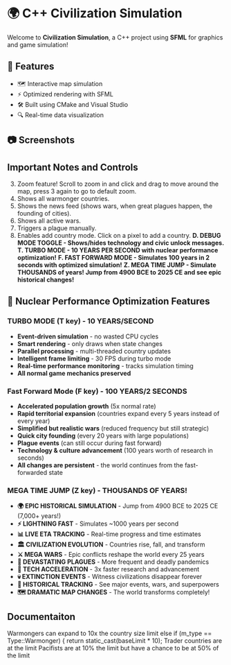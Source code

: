 # 🌍 C++ Civilization Simulation

Welcome to **Civilization Simulation**, a C++ project using **SFML** for graphics and game simulation!

## 🚀 Features

- 🗺️ Interactive map simulation
- ⚡ Optimized rendering with SFML
- 🛠️ Built using CMake and Visual Studio
- 🔍 Real-time data visualization

## 📷 Screenshots

## Important Notes and Controls

3. Zoom feature! Scroll to zoom in and click and drag to move around the map, press 3 again to go to default zoom.
4. Shows all warmonger countries.
5. Shows the news feed (shows wars, when great plagues happen, the founding of cities).
6. Shows all active wars.
8. Triggers a plague manually.
9. Enables add country mode. Click on a pixel to add a country.
**D. DEBUG MODE TOGGLE - Shows/hides technology and civic unlock messages.**
**T. TURBO MODE - 10 YEARS PER SECOND with nuclear performance optimization!**
**F. FAST FORWARD MODE - Simulates 100 years in 2 seconds with optimized simulation!**
**Z. MEGA TIME JUMP - Simulate THOUSANDS of years! Jump from 4900 BCE to 2025 CE and see epic historical changes!**

## 🚀 Nuclear Performance Optimization Features

### TURBO MODE (T key) - 10 YEARS/SECOND
- **Event-driven simulation** - no wasted CPU cycles
- **Smart rendering** - only draws when state changes
- **Parallel processing** - multi-threaded country updates
- **Intelligent frame limiting** - 30 FPS during turbo mode
- **Real-time performance monitoring** - tracks simulation timing
- **All normal game mechanics preserved**

### Fast Forward Mode (F key) - 100 YEARS/2 SECONDS  
- **Accelerated population growth** (5x normal rate)
- **Rapid territorial expansion** (countries expand every 5 years instead of every year)
- **Simplified but realistic wars** (reduced frequency but still strategic)
- **Quick city founding** (every 20 years with large populations)
- **Plague events** (can still occur during fast forward)
- **Technology & culture advancement** (100 years worth of research in seconds)
- **All changes are persistent** - the world continues from the fast-forwarded state

### MEGA TIME JUMP (Z key) - THOUSANDS OF YEARS!
- **🌍 EPIC HISTORICAL SIMULATION** - Jump from 4900 BCE to 2025 CE (7,000+ years!)
- **⚡ LIGHTNING FAST** - Simulates ~1000 years per second
- **📊 LIVE ETA TRACKING** - Real-time progress and time estimates
- **🏛️ CIVILIZATION EVOLUTION** - Countries rise, fall, and transform
- **⚔️ MEGA WARS** - Epic conflicts reshape the world every 25 years
- **🦠 DEVASTATING PLAGUES** - More frequent and deadly pandemics
- **🧠 TECH ACCELERATION** - 3x faster research and advancement
- **💀 EXTINCTION EVENTS** - Witness civilizations disappear forever
- **🌟 HISTORICAL TRACKING** - See major events, wars, and superpowers
- **🗺️ DRAMATIC MAP CHANGES** - The world transforms completely!

## Documentaiton 

Warmongers can expand to 10x the country size limit
    else if (m_type == Type::Warmonger) {
        return static_cast<int>(baseLimit * 10);
Trader countries are at the limit
Pacifists are at 10% the limit but have a chance to be at 50% of the limit
